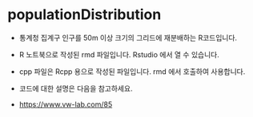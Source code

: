 # populationDistribution

- 통계청 집계구 인구를 50m 이상 크기의 그리드에 재분배하는 R코드입니다.

- R 노트북으로 작성된 rmd 파일입니다. Rstudio 에서 열 수 있습니다.
- cpp 파일은 Rcpp 용으로 작성된 파일입니다. rmd 에서 호출하여 사용합니다.
- 코드에 대한 설명은 다음을 참고하세요.
- https://www.vw-lab.com/85